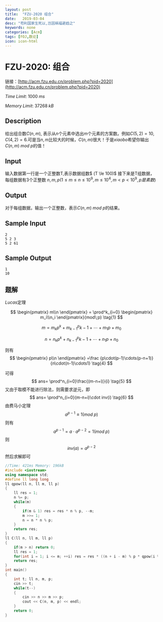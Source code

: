 ```yaml
---
layout: post
title:  "FZU-2020 组合"
date:   2019-03-04
desc: "苟利国家生死以,岂因祸福避趋之"
keywords: none
categories: [Acm]
tags: [FOJ,数论]
icon: icon-html
---
```


# FZU-2020: **组合**

链接：[http://acm.fzu.edu.cn/problem.php?pid=2020](http://acm.fzu.edu.cn/problem.php?pid=2020)

$Time\;Limit:\;1000\;ms$

$Memory\;Limit:\;37268\;kB$

## Description

给出组合数$C(n,m)$, 表示从$n$个元素中选出$m$个元素的方案数。例如$C(5,2)=10$, $C(4,2) = 6$.可是当$n,m$比较大的时候，$C(n,m)$很大！于是$xiaobo$希望你输出 $C(n,m)\;mod\;p$的值！

## Input

输入数据第一行是一个正整数T,表示数据组数$ (T \le 100)$ 接下来是T组数据，每组数据有$3$个正整数 $n, m, p (1 \le m \le n \le 10^9, m \le 10^4, m < p < 10^9, p是素数)$

## Output

对于每组数据，输出一个正整数，表示$C(n,m)\;mod\;p$的结果。

## Sample Input

```
2
5 2 3
5 2 61
```

## Sample Output

```
1
10
```

## 题解

$Lucas$定理

$$
\begin{pmatrix}
m\\n
\end{pmatrix}
= \prod^k_{i=0}
\begin{pmatrix}
m_i\\n_i
\end{pmatrix}(mod\;p)
\tag{1}
$$

$$
m=m_kp^k+m_{k-1}^p{k-1}+\cdots+m_1p+m_0
\tag{2}
$$

$$
n=n_kp^k+n_{k-1}^p{k-1}+\cdots+n_1p+n_0
\tag{3}
$$

则有
$$
\begin{pmatrix}
p\\n
\end{pmatrix}
=\frac
{p\cdot(p-1)\cdots(p-n+1)}
{n\cdot(n-1)\cdots1}
\tag{4}
$$


可得
$$
ans= \prod^n_{i=0}\frac{(m-n+i)}{i}
\tag{5}
$$
又由于取模不能进行除法，则需要求逆元，即
$$
ans= \prod^n_{i=0}(m-n+i)\cdot inv(i)
\tag{6}
$$
由费马小定理
$$
a^{p-1}\equiv 1(mod\; p)
\tag{7}
$$
则有
$$
a^{p-1}=a\cdot a^{p-2}=1(mod\;p)
\tag{8}
$$
则
$$
inv(a)=a^{p-2}\tag{9}
$$
然后求解即可

```c++
//Time: 421ms Memory: 196kB
#include <iostream>
using namespace std;
#define ll long long 
ll qpow(ll n, ll m, ll p)
{
	ll res = 1;
	n %= p;
	while(m)
	{
		if(m & 1) res = res * n % p, --m;
		m >>= 1;
		n = n * n % p;
	}
	return res;
}
ll C(ll n, ll m, ll p)
{
	if(m > n) return 0;
	ll res = 1;
	for(int i = 1; i <= m; ++i) res = res * ((n + i - m) % p * qpow(i % p, p - 2, p) % p) % p;
	return res;
}
int main()
{
	int t; ll n, m, p;
	cin >> t;
	while(t--)
	{
		cin >> n >> m >> p;
		cout << C(n, m, p) << endl;
	}
	return 0;
}
```

